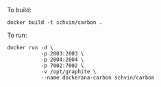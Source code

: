 To build:

```
docker build -t schvin/carbon .
```

To run:

```
docker run -d \
           -p 2003:2003 \
           -p 2004:2004 \
           -p 7002:7002 \
           -v /opt/graphite \
           --name dockerana-carbon schvin/carbon
```
